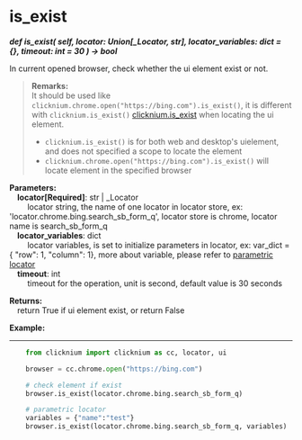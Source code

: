 # is_exist
***def is_exist(
        self,
        locator: Union[_Locator, str],
        locator_variables: dict = {},
        timeout: int = 30
    ) -> bool***  

In current opened browser, check whether the ui element exist or not.  

>**Remarks:**  
It should be used like `clicknium.chrome.open("https://bing.com").is_exist()`, it is different with `clicknium.is_exist()` [clicknium.is_exist](./doc/api/python/is_exist.md) when locating the ui element.
>- `clicknium.is_exist()` is for both web and desktop's uielement, and does not specified a scope to locate the element
>- `clicknium.chrome.open("https://bing.com").is_exist()` will locate element in the specified browser


**Parameters:**  
    &emsp;**locator[Required]**: str | _Locator   
        &emsp;&emsp; locator string, the name of one locator in locator store, ex: 'locator.chrome.bing.search_sb_form_q', locator store is chrome, locator name is search_sb_form_q  
    &emsp;**locator_variables**: dict  
        &emsp;&emsp; locator variables, is set to initialize parameters in locator, ex: var_dict = { "row": 1,  "column": 1}, more about variable, please refer to [parametric locator](./doc/automation/parametric_locator.md)  
    &emsp;**timeout**: int  
        &emsp;&emsp; timeout for the operation, unit is second, default value is 30 seconds 

**Returns:**  
    &emsp;return True if ui element exist, or return False

**Example:**
***
```python
    from clicknium import clicknium as cc, locator, ui

    browser = cc.chrome.open("https://bing.com")

    # check element if exist
    browser.is_exist(locator.chrome.bing.search_sb_form_q)

    # parametric locator
    variables = {"name":"test"}
    browser.is_exist(locator.chrome.bing.search_sb_form_q, variables)
```